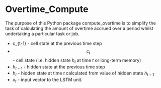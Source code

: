 # Overtime_Compute
The purpose of this Python package compute_overtime is to simplify the task of calculating the amount of overtime accrued over a period whilst undertaking a particular task or job.

- c_{t-1}  - cell state at the previous time step
- $$c_{t}$$      - cell state (i.e. hidden state $h_{t}$ at time *t* or long-term memory)
- $h_{t-1}$ - hidden state at the previous time step
- $h_{t}$   - hidden state at time *t* calculated from value of hidden state $h_{t-1}$ 
- $x_{t}$   - input vector to the LSTM unit.
